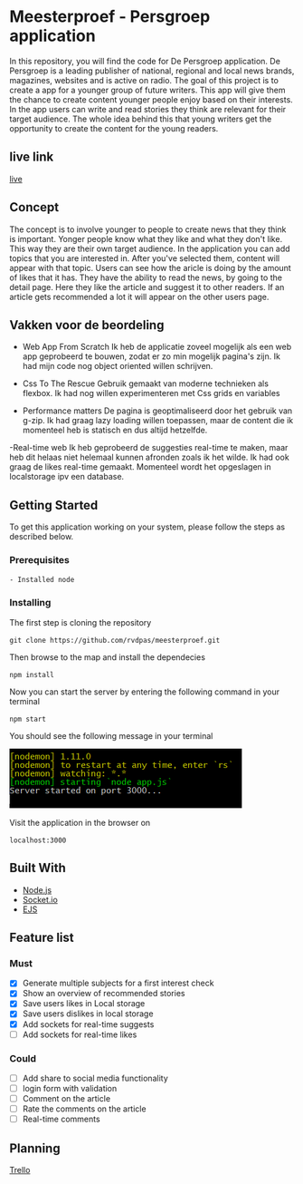 # Meesterproef - Persgroep application

In this repository, you will find the code for De Persgroep application.
De Persgroep is a leading publisher of national, regional and local news brands, magazines, websites and is active on radio. The goal of this project is to create a app for a younger group of future writers. This app will give them the chance to create content younger people enjoy based on their interests. In the app users can write and read stories they think are relevant for their target audience. The whole idea behind this that young writers get the opportunity to create the content for the young readers.

## live link
[live](http://4d2a9661.ngrok.io/) 

## Concept
The concept is to involve younger to people to create news that they think is important. Yonger people know what they like and what they don't like. This way they are their own target audience. In the application you can add topics that you are interested in. After you've selected them, content will appear with that topic. Users can see how the aricle is doing by the amount of likes that it has. They have the ability to read the news, by going to the detail page. Here they like the article and suggest it to other readers. If an article gets recommended a lot it will appear on the other users page.

## Vakken voor de beordeling
- Web App From Scratch 
Ik heb de applicatie zoveel mogelijk als een web app geprobeerd te bouwen, zodat er zo min mogelijk pagina's zijn. Ik had mijn code nog object oriented willen schrijven.

- Css To The Rescue
Gebruik gemaakt van moderne technieken als flexbox. Ik had nog willen experimenteren met Css grids en variables

- Performance matters
De pagina is geoptimaliseerd door het gebruik van g-zip. Ik had graag lazy loading willen toepassen, maar de content die ik momenteel heb is statisch en dus altijd hetzelfde.

-Real-time web
Ik heb geprobeerd de suggesties real-time te maken, maar heb dit helaas niet helemaal kunnen afronden zoals ik het wilde. Ik had ook graag de likes real-time gemaakt. Momenteel wordt het opgeslagen in localstorage ipv een database.

## Getting Started

To get this application working on your system, please follow the steps as described below.

### Prerequisites

```
- Installed node  
```

### Installing

The first step is cloning the repository

```
git clone https://github.com/rvdpas/meesterproef.git
```

Then browse to the map and install the dependecies

```
npm install
```

Now you can start the server by entering the following command in your terminal
```
npm start
```
You should see the following message in your terminal  

![Server started](https://github.com/rvdpas/meesterproef/blob/master/public/img/server-running.png "Server started")

Visit the application in the browser on 
```
localhost:3000
```

## Built With

* [Node.js](https://nodejs.org/en/) 
* [Socket.io](https://socket.io/) 
* [EJS](http://www.embeddedjs.com/) 

## Feature list  

### Must
- [x] Generate multiple subjects for a first interest check
- [x] Show an overview of recommended stories
- [x] Save users likes in Local storage
- [x] Save users dislikes in local storage
- [x] Add sockets for real-time suggests
- [ ] Add sockets for real-time likes

### Could
- [ ] Add share to social media functionality
- [ ] login form with validation
- [ ] Comment on the article
- [ ] Rate the comments on the article
- [ ] Real-time comments

## Planning

[Trello](https://trello.com/b/lavTOTYF) 
